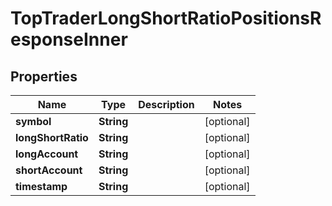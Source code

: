

# TopTraderLongShortRatioPositionsResponseInner


## Properties

| Name | Type | Description | Notes |
|------------ | ------------- | ------------- | -------------|
|**symbol** | **String** |  |  [optional] |
|**longShortRatio** | **String** |  |  [optional] |
|**longAccount** | **String** |  |  [optional] |
|**shortAccount** | **String** |  |  [optional] |
|**timestamp** | **String** |  |  [optional] |



